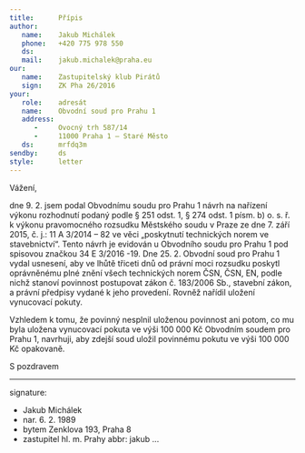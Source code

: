 ```yaml
---
title:      Přípis
author:
   name:    Jakub Michálek
   phone:   +420 775 978 550
   ds:      
   mail:    jakub.michalek@praha.eu
our:
   name:    Zastupitelský klub Pirátů
   sign:    ZK Pha 26/2016
your:
   role:    adresát
   name:    Obvodní soud pro Prahu 1
   address:
      -     Ovocný trh 587/14
      -     11000 Praha 1 – Staré Město
   ds:      mrfdq3m
sendby:     ds
style:      letter
---
```


Vážení,

dne 9. 2. jsem podal Obvodnímu soudu pro Prahu 1 návrh na nařízení výkonu rozhodnutí podaný podle § 251 odst. 1, § 274 odst. 1 písm. b) o. s. ř. k výkonu pravomocného rozsudku Městského soudu v Praze ze dne 7. září 2015, č. j.: 11 A 3/2014 – 82 ve věci „poskytnutí technických norem ve stavebnictví“. Tento návrh je evidován u Obvodního soudu pro Prahu 1 pod spisovou značkou 34 E 3/2016 -19. Dne 25. 2. Obvodní soud pro Prahu 1 vydal usnesení, aby ve lhůtě třiceti dnů od právní moci rozsudku poskytl oprávněnému plné znění všech technických norem ČSN, ČSN, EN, podle nichž stanoví povinnost postupovat zákon č. 183/2006 Sb., stavební zákon, a právní předpisy vydané k jeho provedení. Rovněž nařídil uložení vynucovací pokuty.

Vzhledem k tomu, že povinný nesplnil uloženou povinnost ani potom, co mu byla uložena vynucovací pokuta ve výši 100 000 Kč Obvodním soudem pro Prahu 1, navrhuji, aby zdejší soud uložil povinnému pokutu ve výši 100 000 Kč opakovaně. 

S pozdravem

---
signature: 
  - Jakub Michálek
  - nar. 6. 2. 1989
  - bytem Zenklova 193, Praha 8
  - zastupitel hl. m. Prahy
abbr:       jakub
...
